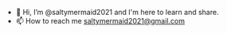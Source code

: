 - 👋 Hi, I’m @saltymermaid2021 and I'm here to learn and share.
- 📫 How to reach me saltymermaid2021@gmail.com

<!---
saltymermaid2021/saltymermaid2021 is a ✨ special ✨ repository because its `README.md` (this file) appears on your GitHub profile.
You can click the Preview link to take a look at your changes.
--->
